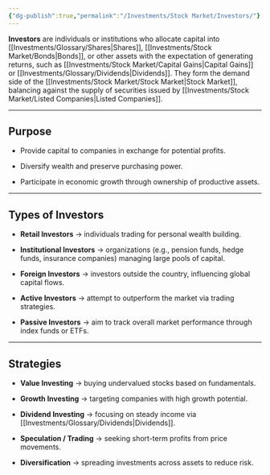 ```yaml
---
{"dg-publish":true,"permalink":"/Investments/Stock Market/Investors/"}
---
```


**Investors** are individuals or institutions who allocate capital into [[Investments/Glossary/Shares\|Shares]], [[Investments/Stock Market/Bonds\|Bonds]], or other assets with the expectation of generating returns, such as [[Investments/Stock Market/Capital Gains\|Capital Gains]] or [[Investments/Glossary/Dividends\|Dividends]]. They form the demand side of the [[Investments/Stock Market/Stock Market\|Stock Market]], balancing against the supply of securities issued by [[Investments/Stock Market/Listed Companies\|Listed Companies]].

---
## Purpose

- Provide capital to companies in exchange for potential profits.
    
- Diversify wealth and preserve purchasing power.
    
- Participate in economic growth through ownership of productive assets.
---
## Types of Investors

- **Retail Investors** → individuals trading for personal wealth building.
    
- **Institutional Investors** → organizations (e.g., pension funds, hedge funds, insurance companies) managing large pools of capital.
    
- **Foreign Investors** → investors outside the country, influencing global capital flows.
    
- **Active Investors** → attempt to outperform the market via trading strategies.
    
- **Passive Investors** → aim to track overall market performance through index funds or ETFs.
---
## Strategies

- **Value Investing** → buying undervalued stocks based on fundamentals.
    
- **Growth Investing** → targeting companies with high growth potential.
    
- **Dividend Investing** → focusing on steady income via [[Investments/Glossary/Dividends\|Dividends]].
    
- **Speculation / Trading** → seeking short-term profits from price movements.
    
- **Diversification** → spreading investments across assets to reduce risk.
